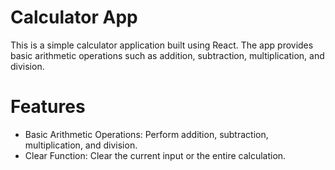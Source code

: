 # Calculator App
This is a simple calculator application built using React. The app provides basic arithmetic operations such as addition, subtraction, multiplication, and division.

# Features
* Basic Arithmetic Operations: Perform addition, subtraction, multiplication, and division.
* Clear Function: Clear the current input or the entire calculation.
